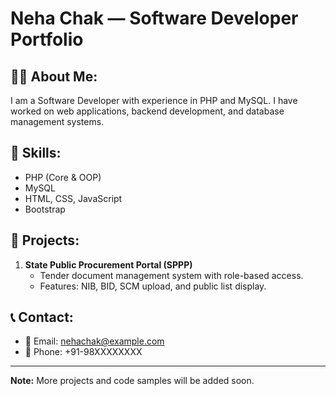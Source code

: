# Neha Chak — Software Developer Portfolio

## 👩‍💻 About Me:
I am a Software Developer with experience in PHP and MySQL. I have worked on web applications, backend development, and database management systems.

## 🔧 Skills:
- PHP (Core & OOP)
- MySQL
- HTML, CSS, JavaScript
- Bootstrap

## 📂 Projects:
1. **State Public Procurement Portal (SPPP)**
   - Tender document management system with role-based access.
   - Features: NIB, BID, SCM upload, and public list display.

## 📞 Contact:
- 📧 Email: nehachak@example.com
- 📱 Phone: +91-98XXXXXXXX

---

**Note:** More projects and code samples will be added soon.


